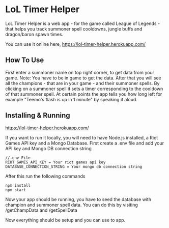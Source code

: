 # LoL Timer Helper

  LoL Timer Helper is a web app - for the game called League of Legends - that helps you track summoner spell cooldowns, jungle buffs and dragon/baron spawn times.

  You can use it online here, https://lol-timer-helper.herokuapp.com/

## How To Use
  
  First enter a summoner name on top right corner, to get data from your game. Note: You have to be in game to get the data.
  After that you will see all the champions - that are in your game - and their summoner spells. By clicking on a summoner spell it sets a timer corresponding to the cooldown of that summoner spell. At certain points the app tells you how long left for example "Teemo's flash is up in 1 minute" by speaking it aloud.

## Installing & Running
  
  https://lol-timer-helper.herokuapp.com/

  If you want to run it locally, you will need to have Node.js installed, a Riot Games API key and a Mongo Database.
  First create a .env file and add your API key and Mongo DB connection string

  ```
  //.env File
  RIOT_GAMES_API_KEY = Your riot games api key
  DATABASE_CONNECTION_STRING = Your mongo db connection string
  ```

  After this run the following commands

  ```
  npm install
  npm start
  ```

  Now your app should be running, you have to seed the database with champion and summoner spell data. You can do this by visiting /getChampData and /getSpellData

  Now everything should be setup and you can use to app.
